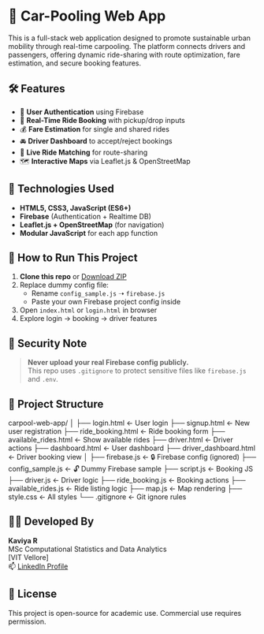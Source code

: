 # 🚗 Car-Pooling Web App

This is a full-stack web application designed to promote sustainable urban mobility through real-time carpooling. The platform connects drivers and passengers, offering dynamic ride-sharing with route optimization, fare estimation, and secure booking features.

## 🛠️ Features

- 🔐 **User Authentication** using Firebase
- 📍 **Real-Time Ride Booking** with pickup/drop inputs
- 💰 **Fare Estimation** for single and shared rides
- 🚘 **Driver Dashboard** to accept/reject bookings
- 🔄 **Live Ride Matching** for route-sharing
- 🗺️ **Interactive Maps** via Leaflet.js & OpenStreetMap

## 🧱 Technologies Used

- **HTML5, CSS3, JavaScript (ES6+)**
- **Firebase** (Authentication + Realtime DB)
- **Leaflet.js + OpenStreetMap** (for navigation)
- **Modular JavaScript** for each app function


## 🔧 How to Run This Project

1. **Clone this repo** or [Download ZIP](https://github.com/your-username/your-repo-name/archive/refs/heads/main.zip)
2. Replace dummy config file:
   - Rename `config_sample.js` ➝ `firebase.js`
   - Paste your own Firebase project config inside
3. Open `index.html` or `login.html` in browser
4. Explore login → booking → driver features

## 🔐 Security Note

> **Never upload your real Firebase config publicly.**  
This repo uses `.gitignore` to protect sensitive files like `firebase.js` and `.env`.

## 📁 Project Structure

carpool-web-app/
│
├── login.html ← User login
├── signup.html ← New user registration
├── ride_booking.html ← Ride booking form
├── available_rides.html ← Show available rides
├── driver.html ← Driver actions
├── dashboard.html ← User dashboard
├── driver_dashboard.html ← Driver booking view
│
├── firebase.js ← 🔒 Firebase config (ignored)
├── config_sample.js ← 🔓 Dummy Firebase sample
├── script.js ← Booking JS
├── driver.js ← Driver logic
├── ride_booking.js ← Booking actions
├── available_rides.js ← Ride listing logic
├── map.js ← Map rendering
├── style.css ← All styles
└── .gitignore ← Git ignore rules

## 👩‍💻 Developed By

**Kaviya R**  
MSc Computational Statistics and Data Analytics  
[VIT Vellore]  
📫 [LinkedIn Profile](https://www.linkedin.com/in/kaviya-naidu-28646928a)

## 📄 License

This project is open-source for academic use. Commercial use requires permission.
